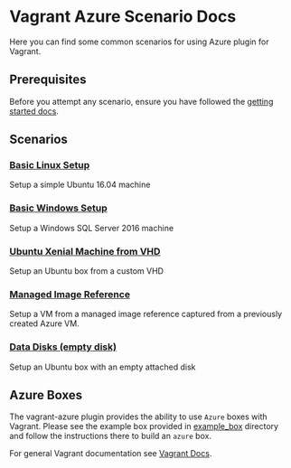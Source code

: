# Vagrant Azure Scenario Docs
Here you can find some common scenarios for using Azure plugin for Vagrant.

## Prerequisites
Before you attempt any scenario, ensure you have followed the [getting started docs](../readme.md#getting-started).

## Scenarios

### [Basic Linux Setup](./basic_linux)
Setup a simple Ubuntu 16.04 machine

### [Basic Windows Setup](./basic_windows)
Setup a Windows SQL Server 2016 machine

### [Ubuntu Xenial Machine from VHD](./custom_vhd)
Setup an Ubuntu box from a custom VHD

### [Managed Image Reference](./managed_image)
Setup a VM from a managed image reference captured from a previously created Azure VM.

### [Data Disks (empty disk)](./data_disks)
Setup an Ubuntu box with an empty attached disk

## Azure Boxes

The vagrant-azure plugin provides the ability to use ```Azure``` boxes with Vagrant. Please see the example box 
provided in [example_box](https://github.com/azure/vagrant-azure/tree/v2.0/example_box) directory and follow the 
instructions there to build an `azure` box.

For general Vagrant documentation see [Vagrant Docs](http://docs.vagrantup.com/v2/).
